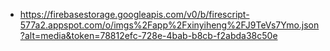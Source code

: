 - https://firebasestorage.googleapis.com/v0/b/firescript-577a2.appspot.com/o/imgs%2Fapp%2Fxinyiheng%2FJ9TeVs7Ymo.json?alt=media&token=78812efc-728e-4bab-b8cb-f2abda38c50e
